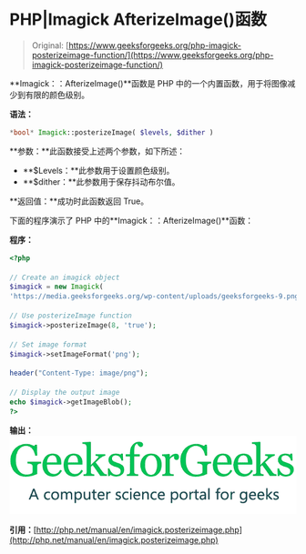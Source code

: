 # PHP|Imagick AfterizeImage()函数

> Original: [https://www.geeksforgeeks.org/php-imagick-posterizeimage-function/](https://www.geeksforgeeks.org/php-imagick-posterizeimage-function/)

**Imagick：：AfterizeImage()**函数是 PHP 中的一个内置函数，用于将图像减少到有限的颜色级别。

**语法：**

```php
*bool* Imagick::posterizeImage( $levels, $dither )
```

**参数：**此函数接受上述两个参数，如下所述：

*   **$Levels：**此参数用于设置颜色级别。
*   **$dither：**此参数用于保存抖动布尔值。

**返回值：**成功时此函数返回 True。

下面的程序演示了 PHP 中的**Imagick：：AfterizeImage()**函数：

**程序：**

```php
<?php

// Create an imagick object
$imagick = new Imagick(
'https://media.geeksforgeeks.org/wp-content/uploads/geeksforgeeks-9.png');

// Use posterizeImage function
$imagick->posterizeImage(8, 'true');

// Set image format
$imagick->setImageFormat('png');

header("Content-Type: image/png");

// Display the output image
echo $imagick->getImageBlob();
?>
```

**输出：**
![posterize image](img/e437a8442a4aac40a90689696eb26ea2.png)

**引用：**[http://php.net/manual/en/imagick.posterizeimage.php](http://php.net/manual/en/imagick.posterizeimage.php)